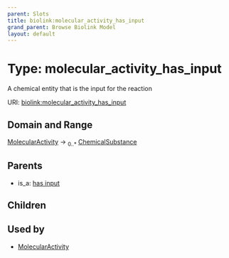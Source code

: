 ```yaml
---
parent: Slots
title: biolink:molecular_activity_has_input
grand_parent: Browse Biolink Model
layout: default
---
```


# Type: molecular_activity_has_input


A chemical entity that is the input for the reaction

URI: [biolink:molecular_activity_has_input](https://w3id.org/biolink/vocab/molecular_activity_has_input)

## Domain and Range

[MolecularActivity](MolecularActivity.md) ->  <sub>0..*</sub> [ChemicalSubstance](ChemicalSubstance.md)

## Parents

 *  is_a: [has input](has_input.md)

## Children


## Used by

 * [MolecularActivity](MolecularActivity.md)
